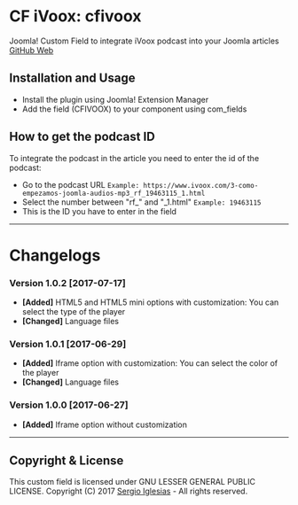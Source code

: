 # CF iVoox: cfivoox
Joomla! Custom Field to integrate iVoox podcast into your Joomla articles
[GitHub Web](https://sergiois.github.io/cfivoox.html "CF iVoox")

## Installation and Usage
* Install the plugin using Joomla! Extension Manager
* Add the field (CFIVOOX) to your component using com_fields

## How to get the podcast ID
To integrate the podcast in the article you need to enter the id of the podcast:
* Go to the podcast URL
`Example: https://www.ivoox.com/3-como-empezamos-joomla-audios-mp3_rf_19463115_1.html`
* Select the number between "rf_" and "_1.html"
`Example: 19463115`
* This is the ID you have to enter in the field

* * *

# Changelogs

### Version 1.0.2 [2017-07-17]
* **[Added]** HTML5 and HTML5 mini options with customization: You can select the type of the player
* **[Changed]** Language files

### Version 1.0.1 [2017-06-29]
* **[Added]** Iframe option with customization: You can select the color of the player
* **[Changed]** Language files

### Version 1.0.0 [2017-06-27]
* **[Added]** Iframe option without customization

* * *

## Copyright & License
This custom field is licensed under GNU LESSER GENERAL PUBLIC LICENSE.
Copyright (C) 2017 [Sergio Iglesias](https://sergioiglesias.net) - All rights reserved.